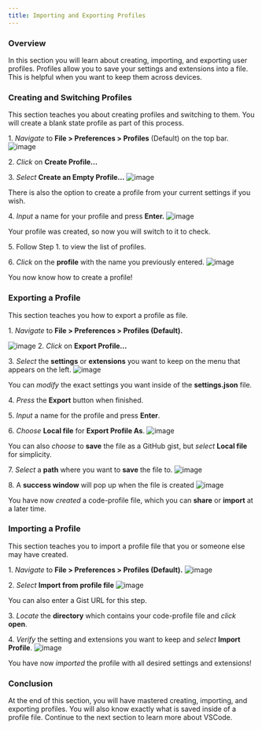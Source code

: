 ```yaml
---
title: Importing and Exporting Profiles
---
```


### Overview
In this section you will learn about creating, importing, and exporting user profiles. Profiles allow you to save your settings and extensions into a file. This is helpful when you want to keep them across devices. 

### Creating and Switching Profiles
This section teaches you about creating profiles and switching to them. You will create a blank state profile as part of this process.

1\. *Navigate* to **File > Preferences > Profiles** (Default) on the top bar.
![image](images/page2-img1.jpg)

2\. *Click* on **Create Profile...**

3\. *Select* **Create an Empty Profile...**
![image](images/page2-img2.png)

There is also the option to create a profile from your current settings if you wish.

4\. *Input* a name for your profile and press **Enter.**
![image](images/page2-img3.png)

Your profile was created, so now you will switch to it to check.

5\. Follow Step 1. to view the list of profiles.

6\. *Click* on the **profile** with the name you previously entered.
![image](images/page2-img4.png)

You now know how to create a profile!

### Exporting a Profile
This section teaches you how to export a profile as file.

1\. *Navigate* to **File > Preferences > Profiles (Default).**

![image](images/page2-img1.jpg)
2\. *Click* on **Export Profile...**

3\. *Select* the **settings** or **extensions** you want to keep on the menu that appears on the left.
![image](images/page2-img5.jpg)

You can *modify* the exact settings you want inside of the **settings.json** file.

4\. *Press* the **Export** button when finished.

5\. *Input* a name for the profile and press **Enter**.

6\. *Choose* **Local file** for **Export Profile As**.
![image](images/page2-img9.png)

You can also *choose* to **save** the file as a GitHub gist, but *select* **Local file** for simplicity.


7\. *Select* a **path** where you want to **save** the file to.
![image](images/page2-img10.jpg)


8\. A **success window** will pop up when the file is created
![image](images/page2-img6.jpg)

You have now *created* a code-profile file, which you can **share** or **import** at a later time.

### Importing a Profile
This section teaches you to import a profile file that you or someone else may have created.

1\. *Navigate* to **File > Preferences > Profiles (Default).**
![image](images/page2-img1.jpg)

2\. *Select* **Import from profile file**
![image](images/page2-img7.jpg)

You can also enter a Gist URL for this step.

3\. *Locate* the **directory** which contains your code-profile file and *click* **open**.

4\. *Verify* the setting and extensions you want to keep and *select* **Import Profile**.
![image](images/page2-img8.jpg)

You have now *imported* the profile with all desired settings and extensions! 

### Conclusion
At the end of this section, you will have mastered creating, importing, and exporting profiles. You will also know exactly what is saved inside of a profile file. Continue to the next section to learn more about VSCode.

